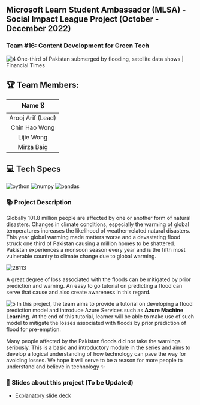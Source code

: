 ## Microsoft Learn Student Ambassador (MLSA) - Social Impact League Project (October - December 2022)
### Team #16: Content Development for Green Tech
![4](https://user-images.githubusercontent.com/40885002/210086378-2f05858f-56ef-40ac-896a-cd14caf79182.jpg)
One-third of Pakistan submerged by flooding, satellite data shows | Financial Times

## 🏆 Team Members: 

|      Name 🎖️    |  
|:-------------:|
| Arooj Arif (Lead) |  
| Chin Hao Wong       | 
| Lijie Wong  |  
| Mirza Baig  | 

## 💻 Tech Specs

![python](https://img.shields.io/badge/Python-FFD43B?style=for-the-badge&logo=python&logoColor=blue)
![numpy](https://img.shields.io/badge/Numpy-777BB4?style=for-the-badge&logo=numpy&logoColor=white)
![pandas](https://img.shields.io/badge/Pandas-2C2D72?style=for-the-badge&logo=pandas&logoColor=white)
### 📚 Project Description
Globally 101.8 million people are affected by one or another form of natural disasters. Changes in climate conditions, especially the warming of global temperatures increases the likelihood of weather-related natural disasters. This year global warming made matters worse and a devastating flood struck one third of Pakistan causing a million homes to be shattered. Pakistan experiences a monsoon season every year and is the fifth most vulnerable country to climate change due to global warming. 



![28113](https://user-images.githubusercontent.com/40885002/210089122-8c02dcad-1af8-4cf8-a7ea-317c4f766295.jpeg)



A great degree of loss associated with the floods can be mitigated by prior prediction and warning. An easy to go tutorial on predicting a flood can serve that cause and also create awareness in this regard. 

![5](https://user-images.githubusercontent.com/40885002/210087683-18a53b22-8f3c-4fa7-b96b-f3a85fe4c2fb.png)
In this project, the team aims to provide a tutorial on developing a flood prediction model and introduce Azure Services such as **Azure Machine Learning**. At the end of this tutorial, learner will be able to make use of such model to  mitigate the losses associated with floods by prior prediction of flood for pre-emption.

Many people affected by the Pakistan floods did not take the warnings seriously. This is a basic and introductory module in the series and aims to develop a logical understanding of how technology can pave the way for avoiding losses. We hope it will serve to be a reason for more people to understand and believe in technology :sparkles:

### 📝 Slides about this project (To be Updated)

- [Explanatory slide deck](https://github.com/microsoft/workshop-template/blob/main/presentation.pptx?raw=true)

